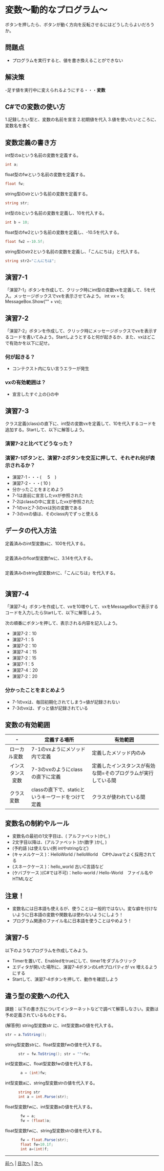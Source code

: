 # 変数～動的なプログラム～
ボタンを押したら、ボタンが動く方向を反転させるにはどうしたらよいだろうか。

## 問題点
- プログラムを実行すると、値を書き換えることができない


## 解決策
-足す値を実行中に変えられるようにする・・・**変数**


## C#での変数の使い方
1.記録したい型と、変数の名前を宣言
2.初期値を代入
3.値を使いたいところに、変数名を書く

## 変数定義の書き方
int型のaという名前の変数を定義する。

```cs
int a;
```

float型のfwという名前の変数を定義する。

```cs
float fw;
```

string型のstrという名前の変数を定義する。

```cs
string str;
```

int型のbという名前の変数を定義し、10を代入する。

```cs
int b = 10;
```

float型のfw2という名前の変数を定義し、-10.5を代入する。

```cs
float fw2 =-10.5f;
```

string型のstr2という名前の変数を定義し、「こんにちは」と代入する。

```cs
string str2="こんにちは";
```

## 演習7-1
「演習7-1」ボタンを作成して、クリック時にint型の変数vxを定義して、5を代入。メッセージボックスでvxを表示させてみよう。
    int vx = 5;
            MessageBox.Show("" + vx);
## 演習7-2
「演習7-2」ボタンを作成して、クリック時にメッセージボックスでvxを表示するコードを書いてみよう。Startしようとすると何が起きるか、また、vxはどこで有効かを以下に記せ。

### 何が起きる？
- コンテクスト内にない言うエラーが発生
### vxの有効範囲は？
- 宣言したすぐ上の{}の中

## 演習7-3
クラス定義(class)の直下に、int型の変数vxを定義して、10を代入するコードを追加する。Startして、以下に解答しよう。

### 演習7-2と比べてどうなった？

### 演習7-1ボタンと、演習7-2ボタンを交互に押して、それぞれ何が表示されるか？

- 演習7-1・・・(     5     )
- 演習7-2・・・(     10     )
- 分かったことをまとめよう
- 7-1は直前に宣言したvxが参照された
- 7-2はclassの中に宣言したvxが参照された
- 7-1のvxと7-3のvxは別の変数である
- 7-3のvxの値は、そのclass内でずっと使える

## データの代入方法
定義済みのint型変数aに、100を代入する。

```cs

```

定義済みのfloat型変数fwに、3.14を代入する。

```cs

```

定義済みのstring型変数strに、「こんにちは」を代入する。

```cs

```

## 演習7-4
「演習7-4」ボタンを作成して、vxを10増やして、vxをMessageBoxで表示するコードを入力したらStartして、以下に解答しよう。

次の順番にボタンを押して、表示される内容を記入しよう。
- 演習7-2：10
- 演習7-1：5
- 演習7-2：10
- 演習7-4：15
- 演習7-2：15
- 演習7-1：5
- 演習7-4：20
- 演習7-2：20

### 分かったことをまとめよう
- 7-1のvxは、毎回初期化されてしまう=値が記録されない
- 7-3のvxは、ずっと値が記録されている
 
## 変数の有効範囲
|-              |定義する場所|有効範囲|
|:-------------:|-----------|-------|
|ローカル変数    |7-1のvxようにメソッド内で定義|定義したメソッド内のみ |
|インスタンス変数|7-3のvxのようにclassの直下に定義|定義したインスタンスが有効な間=そのプログラムが実行している間|
|クラス変数     |classの直下で、staticというキーワードをつけて定義|クラスが使われている間|

##	変数名の制約やルール
- 変数名の最初の1文字目は、( アルファベット)か(_ )
- 2文字目以降は、(アルファベット )か(数字 )か(_ )
- (予約語 )は使えない(例 intやstringなど)
- (キャメルケース )：HelloWorld / helloWorld　C#やJavaでよく採用されてる
- (スネークケース )：hello_world 古いC言語など
- (ケバブケース )(C#では不可)：hello-world / Hello-World　ファイル名やHTMLなど

## 注意！
- 変数名には日本語も使えるが、使うことは一般的ではない。変な癖を付けないように日本語の変数や関数名は使わないようにしよう！
- プログラム関連のファイル名に日本語を使うことはやめよう！

## 演習7-5
以下のようなプログラムを作成してみよう。
- Timerを置いて、Enabledをtrueにして、timer1をダブルクリック
- エディタが開いた場所に、演習7-4ボタンのLeftプロパティが vx 増えるようにする
- Startして、演習7-4ボタンを押して、動作を確認しよう

## 違う型の変数への代入
課題：以下の書き方についてインターネットなどで調べて解答しなさい。変数は予め定義されているものとする。

(解答例) string型変数str に、int型変数aの値を代入する。

```cs
str = a.ToString();
```

string型変数strに、float型変数fwの値を代入する。

```cs
      str = fw.ToString(); str = ""+fw;
```

int型変数aに、float型変数fwの値を代入する。

```cs
       a = (int)fw;
```

int型変数aに、string型変数strの値を代入する。

```cs
      string str
      int a = int.Parse(str);
```

float型変数fwに、int型変数aの値を代入する。

```cs
       fw = a; 
       fw = (float)a;
```

float型変数fwに、string型変数strの値を代入する。

```cs
       fw = float.Parse(str);
       float fw=10.1f;
       int a=(int)f;
```
   
---

[前へ](06.md) | [目次へ](README.md#%E7%9B%AE%E6%AC%A1) | [次へ](08.md)

